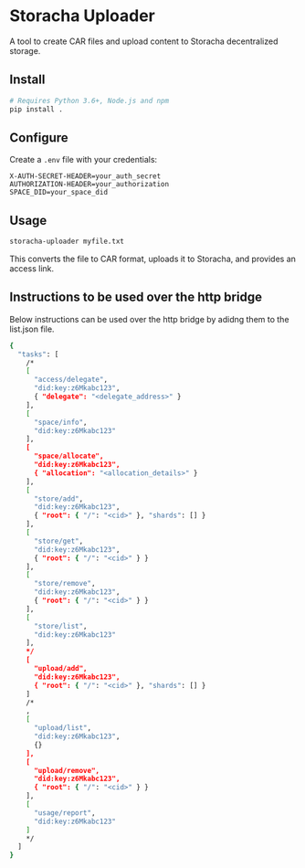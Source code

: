 # Storacha Uploader

A tool to create CAR files and upload content to Storacha decentralized storage.

## Install

```bash
# Requires Python 3.6+, Node.js and npm
pip install .
```

## Configure

Create a `.env` file with your credentials:
```
X-AUTH-SECRET-HEADER=your_auth_secret
AUTHORIZATION-HEADER=your_authorization
SPACE_DID=your_space_did
```

## Usage

```bash
storacha-uploader myfile.txt
```

This converts the file to CAR format, uploads it to Storacha, and provides an access link.


## Instructions to be used over the http bridge

Below instructions can be used over the http bridge by adidng them to the list.json file.

```bash
{
  "tasks": [
    /*
    [
      "access/delegate",
      "did:key:z6Mkabc123",
      { "delegate": "<delegate_address>" }
    ],
    [
      "space/info",
      "did:key:z6Mkabc123"
    ],
    [
      "space/allocate",
      "did:key:z6Mkabc123",
      { "allocation": "<allocation_details>" }
    ],
    [
      "store/add",
      "did:key:z6Mkabc123",
      { "root": { "/": "<cid>" }, "shards": [] }
    ],
    [
      "store/get",
      "did:key:z6Mkabc123",
      { "root": { "/": "<cid>" } }
    ],
    [
      "store/remove",
      "did:key:z6Mkabc123",
      { "root": { "/": "<cid>" } }
    ],
    [
      "store/list",
      "did:key:z6Mkabc123"
    ],
    */
    [
      "upload/add",
      "did:key:z6Mkabc123",
      { "root": { "/": "<cid>" }, "shards": [] }
    ]
    /*
    ,
    [
      "upload/list",
      "did:key:z6Mkabc123",
      {}
    ],
    [
      "upload/remove",
      "did:key:z6Mkabc123",
      { "root": { "/": "<cid>" } }
    ],
    [
      "usage/report",
      "did:key:z6Mkabc123"
    ]
    */
  ]
}
```